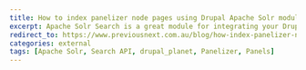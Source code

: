 ```yaml
---
title: How to index panelizer node pages using Drupal Apache Solr module
excerpt: Apache Solr Search is a great module for integrating your Drupal site with the powerful Apache Solr search tool. Out of the box it can index nodes and their fields, but Panelizer pages won't be indexed. In this post I show how you can get around this by indexing the rendered HTML of a panelizer node page.
redirect_to: https://www.previousnext.com.au/blog/how-index-panelizer-node-pages-using-drupal-apache-solr-module
categories: external
tags: [Apache Solr, Search API, drupal_planet, Panelizer, Panels]
---
```


